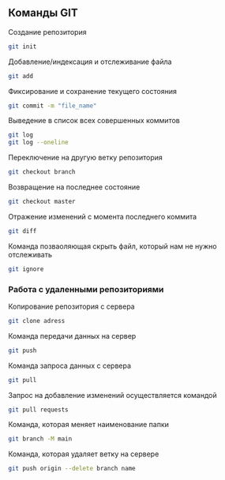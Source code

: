 ## Команды GIT

Создание репозитория
```sh
git init
```

Добавление/индексация и отслеживание файла 
```sh
git add
```

Фиксирование и сохранение текущего состояния
```sh
git commit -m "file_name"
```

Выведение в список всех совершенных коммитов
```sh
git log
git log --oneline
```

Переключение на другую ветку репозитория
```sh
git checkout branch
```

Возвращение на последнее состояние
```sh
git checkout master
```

Отражение изменений с момента последнего коммита
```sh
git diff
```

Команда позваоляющая скрыть файл, который нам не нужно отслеживать
```sh
git ignore
```

### Работа с удаленными репозиториями

Копирование репозитория с сервера
```sh
git clone adress
```

Команда передачи данных на сервер 
```sh
git push
```

Команда запроса данных с сервера
```sh
git pull
```

Запрос на добавление изменений осуществляется командой
```sh
git pull requests
```

Команда, которая меняет наименование папки
```sh
git branch -M main
```

Команда, которая удаляет ветку на сервере
```sh
git push origin --delete branch name
```
